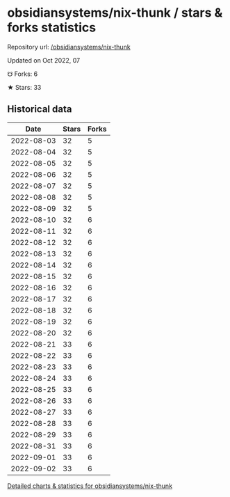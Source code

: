 # obsidiansystems/nix-thunk / stars & forks statistics

Repository url: [/obsidiansystems/nix-thunk](https://github.com/obsidiansystems/nix-thunk)

Updated on Oct 2022, 07

☋ Forks: 6

★ Stars: 33

## Historical data
| Date | Stars | Forks |
|------|-------|-------|
| 2022-08-03 | 32 | 5 | 
| 2022-08-04 | 32 | 5 | 
| 2022-08-05 | 32 | 5 | 
| 2022-08-06 | 32 | 5 | 
| 2022-08-07 | 32 | 5 | 
| 2022-08-08 | 32 | 5 | 
| 2022-08-09 | 32 | 5 | 
| 2022-08-10 | 32 | 6 | 
| 2022-08-11 | 32 | 6 | 
| 2022-08-12 | 32 | 6 | 
| 2022-08-13 | 32 | 6 | 
| 2022-08-14 | 32 | 6 | 
| 2022-08-15 | 32 | 6 | 
| 2022-08-16 | 32 | 6 | 
| 2022-08-17 | 32 | 6 | 
| 2022-08-18 | 32 | 6 | 
| 2022-08-19 | 32 | 6 | 
| 2022-08-20 | 32 | 6 | 
| 2022-08-21 | 33 | 6 | 
| 2022-08-22 | 33 | 6 | 
| 2022-08-23 | 33 | 6 | 
| 2022-08-24 | 33 | 6 | 
| 2022-08-25 | 33 | 6 | 
| 2022-08-26 | 33 | 6 | 
| 2022-08-27 | 33 | 6 | 
| 2022-08-28 | 33 | 6 | 
| 2022-08-29 | 33 | 6 | 
| 2022-08-31 | 33 | 6 | 
| 2022-09-01 | 33 | 6 | 
| 2022-09-02 | 33 | 6 | 


[Detailed charts & statistics for obsidiansystems/nix-thunk](https://reviewgithub.com/rep/obsidiansystems/nix-thunk)
